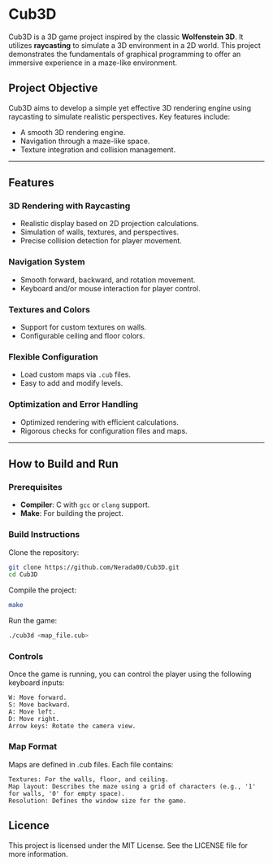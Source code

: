 # Cub3D

Cub3D is a 3D game project inspired by the classic **Wolfenstein 3D**. It utilizes **raycasting** to simulate a 3D environment in a 2D world. This project demonstrates the fundamentals of graphical programming to offer an immersive experience in a maze-like environment.

## Project Objective

Cub3D aims to develop a simple yet effective 3D rendering engine using raycasting to simulate realistic perspectives. Key features include:
- A smooth 3D rendering engine.
- Navigation through a maze-like space.
- Texture integration and collision management.

---

## Features

### 3D Rendering with Raycasting
- Realistic display based on 2D projection calculations.
- Simulation of walls, textures, and perspectives.
- Precise collision detection for player movement.

### Navigation System
- Smooth forward, backward, and rotation movement.
- Keyboard and/or mouse interaction for player control.

### Textures and Colors
- Support for custom textures on walls.
- Configurable ceiling and floor colors.

### Flexible Configuration
- Load custom maps via `.cub` files.
- Easy to add and modify levels.

### Optimization and Error Handling
- Optimized rendering with efficient calculations.
- Rigorous checks for configuration files and maps.

---

## How to Build and Run

### Prerequisites
- **Compiler**: C with `gcc` or `clang` support.
- **Make**: For building the project.

### Build Instructions

Clone the repository:

```bash
git clone https://github.com/Nerada00/Cub3D.git
cd Cub3D
```
Compile the project:
```bash
make
```
Run the game:
```bash
./cub3d <map_file.cub>
```
### Controls

Once the game is running, you can control the player using the following keyboard inputs:

    W: Move forward.
    S: Move backward.
    A: Move left.
    D: Move right.
    Arrow keys: Rotate the camera view.

### Map Format

Maps are defined in .cub files. Each file contains:

    Textures: For the walls, floor, and ceiling.
    Map layout: Describes the maze using a grid of characters (e.g., '1' for walls, '0' for empty space).
    Resolution: Defines the window size for the game.


## Licence

This project is licensed under the MIT License. See the LICENSE file for more information.
